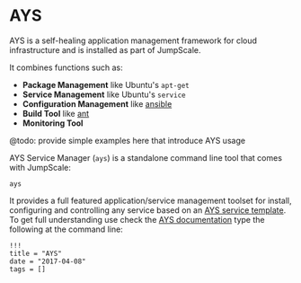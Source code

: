# AYS

AYS is a self-healing application management framework for cloud infrastructure and is installed as part of JumpScale.

It combines functions such as:

- **Package Management** like Ubuntu's `apt-get`
- **Service Management** like Ubuntu's `service`
- **Configuration Management** like [ansible](http://www.ansible.com)
- **Build Tool** like [ant](http://ant.apache.org)
- **Monitoring Tool**


@todo: provide simple examples here that introduce AYS usage

AYS Service Manager (`ays`) is a standalone command line tool that comes with JumpScale:
```
ays
```

It provides a full featured application/service management toolset for install, configuring and controlling any service based on an [AYS service template](../AYS/Definitions/2-Templates-Recipes-Instances.md). To get full understanding use check the [AYS documentation](../AYS/AYS-introduction.md) type the following at the command line:

```
!!!
title = "AYS"
date = "2017-04-08"
tags = []
```
